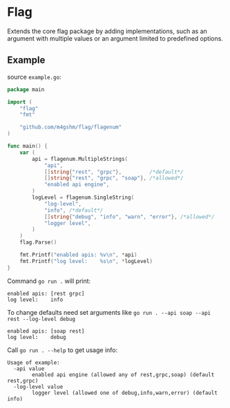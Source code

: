 # Flag

Extends the core flag package by adding implementations, such as an
argument with multiple values or an argument limited to predefined
options.

## Example

source `example.go`:

``` go
package main

import (
    "flag"
    "fmt"

    "github.com/m4gshm/flag/flagenum"
)

func main() {
    var (
        api = flagenum.MultipleStrings(
            "api",
            []string{"rest", "grpc"},         /*default*/
            []string{"rest", "grpc", "soap"}, /*allowed*/
            "enabled api engine",
        )
        logLevel = flagenum.SingleString(
            "log-level",
            "info", /*default*/
            []string{"debug", "info", "warn", "error"}, /*allowed*/
            "logger level",
        )
    )
    flag.Parse()

    fmt.Printf("enabled apis: %v\n", *api)
    fmt.Printf("log level:    %s\n", *logLevel)
}
```

Command `go run .` will print:

``` console
enabled apis: [rest grpc]
log level:    info
```

To change defaults need set arguments like
`go run . --api soap --api rest --log-level debug`

``` console
enabled apis: [soap rest]
log level:    debug
```

Call `go run . --help` to get usage info:

``` console
Usage of example:
  -api value
        enabled api engine (allowed any of rest,grpc,soap) (default rest,grpc)
  -log-level value
        logger level (allowed one of debug,info,warn,error) (default info)
```
